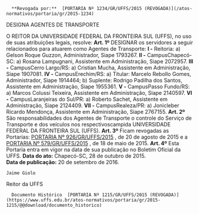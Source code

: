       **Revogada por:**  [PORTARIA Nº 1234/GR/UFFS/2015 (REVOGADA)](/atos-normativos/portaria/gr/2015-1234) 

   DESIGNA AGENTES DE TRANSPORTE  

 O REITOR DA UNIVERSIDADE FEDERAL DA FRONTEIRA SUL (UFFS), no uso de suas atribuições legais, resolve:   **Art. 1º** DESIGNAR os servidores a seguir relacionados para atuarem como Agentes de Transporte: **I -** Reitoria: a) Gelson Roque Guzzon, Administrador, Siape 1793267. **II -** CampusChapecó-SC: a) Rosana Lampugnani, Assistente em Administração, Siape 2072957. **III -** CampusCerro Largo/RS: a) Cristian Mucha, Assistente em Administração, Siape 1907081. **IV -** CampusErechim/RS: a) Titular: Marcelo Rebollo Gomes, Administrador, Siape 1914464; b) Suplente: Rodrigo Padilha dos Santos, Assistente em Administração, Siape 1955361. **V -** CampusPasso Fundo/RS: a) Marcos Colussi Teixeira, Assistente em Administração, Siape 2140597. **VI -** CampusLaranjeiras do Sul/PR: a) Roberto Sachet, Assistente em Administração, Siape 2124409. **VII -** CampusRealeza/PR: a) Jonicleber Ricardo Mendonça, Assistente em Administração, Siape 2767155.   **Art. 2º** São responsabilidades dos Agentes de Transporte o controle do Serviço de Transporte e dos veículos nos respectivoscampida UNIVERSIDADE FEDERAL DA FRONTEIRA SUL (UFFS).   **Art. 3º** Ficam revogadas as Portarias: [PORTARIA Nº 926/GR/UFFS/2015](https://www.uffs.edu.br/atos-normativos/portaria/gr/2015-0926)  , de 20 de agosto de 2015 e a [PORTARIA Nº 579/GR/UFFS/2015](https://www.uffs.edu.br/atos-normativos/portaria/gr/2015-0579)  , de 18 de maio de 2015.   **Art. 4º** Esta Portaria entra em vigor na data de sua publicação no Boletim Oficial da UFFS.      **Data do ato:** Chapecó-SC, 28 de outubro de 2015.   
 **Data de publicação:**  20 de setembro de 2016. 

    Jaime Giolo   
 Reitor da UFFS 

      Documento Histórico  [PORTARIA Nº 1215/GR/UFFS/2015 (REVOGADA)](https://www.uffs.edu.br/atos-normativos/portaria/gr/2015-1215/@@download/documento_historico)     
      